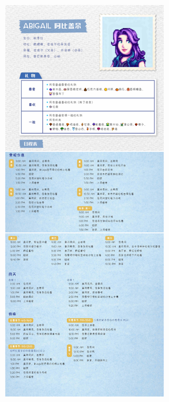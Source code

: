 ![](../../assets/book_img/character/7.jpg)
![](../../assets/book_img/character/7-1.jpg)
![](../../assets/book_img/character/7-2.jpg)